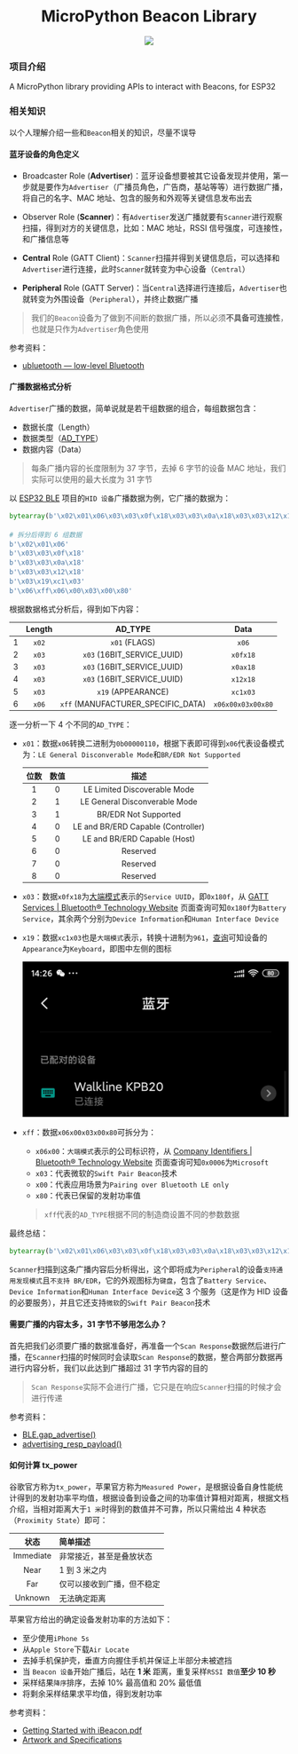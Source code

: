 <h1 align="center">MicroPython Beacon Library</h1>
<p align="center"><img src="https://img.shields.io/badge/Licence-MIT-green.svg?style=for-the-badge" /></p>

### 项目介绍

A MicroPython library providing APIs to interact with Beacons, for ESP32

### 相关知识

以个人理解介绍一些和`Beacon`相关的知识，尽量不误导

#### 蓝牙设备的角色定义

* Broadcaster Role (**Advertiser**)：蓝牙设备想要被其它设备发现并使用，第一步就是要作为`Advertiser`（广播员角色，广告商，基站等等）进行数据广播，将自己的名字、MAC 地址、包含的服务和外观等关键信息发布出去

* Observer Role (**Scanner**)：有`Advertiser`发送广播就要有`Scanner`进行观察扫描，得到对方的关键信息，比如：MAC 地址，RSSI 信号强度，可连接性，和广播信息等

* **Central** Role (GATT Client)：`Scanner`扫描并得到关键信息后，可以选择和`Advertiser`进行连接，此时`Scanner`就转变为中心设备（`Central`）

* **Peripheral** Role (GATT Server)：当`Central`选择进行连接后，`Advertiser`也就转变为外围设备（`Peripheral`），并终止数据广播

> 我们的`Beacon`设备为了做到不间断的数据广播，所以必须**不具备可连接性**，也就是只作为`Advertiser`角色使用

参考资料：

* [ubluetooth — low-level Bluetooth](http://docs.micropython.org/en/latest/library/ubluetooth.html)

#### 广播数据格式分析

`Advertiser`广播的数据，简单说就是若干组数据的组合，每组数据包含：

* 数据长度（Length）
* 数据类型（[AD_TYPE](https://gitee.com/walkline/micropython-beacon-library/blob/master/ble/const.py#L29)）
* 数据内容（Data）

> 每条广播内容的长度限制为 37 字节，去掉 6 字节的设备 MAC 地址，我们实际可以使用的最大长度为 31 字节

以 [ESP32 BLE](https://gitee.com/walkline/esp32-ble) 项目的`HID 设备`广播数据为例，它广播的数据为：

```python
bytearray(b'\x02\x01\x06\x03\x03\x0f\x18\x03\x03\x0a\x18\x03\x03\x12\x18\x03\x19\xc1\x03\x06\xff\x06\x00\x03\x00\x80')

# 拆分后得到 6 组数据
b'\x02\x01\x06'
b'\x03\x03\x0f\x18'
b'\x03\x03\x0a\x18'
b'\x03\x03\x12\x18'
b'\x03\x19\xc1\x03'
b'\x06\xff\x06\x00\x03\x00\x80'
```

根据数据格式分析后，得到如下内容：

| | Length | AD_TYPE | Data |
| :-: | :-: | :-: | :-: |
| 1 | `x02` | `x01` (FLAGS) | `x06` |
| 2 | `x03` | `x03` (16BIT_SERVICE_UUID) | `x0fx18` |
| 3 | `x03` | `x03` (16BIT_SERVICE_UUID) | `x0ax18` |
| 4 | `x03` | `x03` (16BIT_SERVICE_UUID) | `x12x18` |
| 5 | `x03` | `x19` (APPEARANCE) | `xc1x03` |
| 6 | `x06` | `xff` (MANUFACTURER_SPECIFIC_DATA) | `x06x00x03x00x80` |

逐一分析一下 4 个不同的`AD_TYPE`：

* `x01`：数据`x06`转换二进制为`0b00000110`，根据下表即可得到`x06`代表设备模式为：`LE General Disconverable Mode`和`BR/EDR Not Supported`

	| 位数 | 数值 | 描述 |
	|:-:|:-:| :-: |
	| 1 | 0 | LE Limited Discoverable Mode |
	| 2 | 1 | LE General Disconverable Mode |
	| 3 | 1 | BR/EDR Not Supported |
	| 4 | 0 | LE and BR/ERD Capable (Controller) |
	| 5 | 0 | LE and BR/ERD Capable (Host) |
	| 6 | 0 | Reserved |
	| 7 | 0 | Reserved |
	| 8 | 0 | Reserved |

* `x03`：数据`x0fx18`为[大端模式](https://www.baidu.com/s?ie=UTF-8&wd=%E5%A4%A7%E5%B0%8F%E7%AB%AF)表示的`Service UUID`，即`0x180f`，从 [GATT Services | Bluetooth® Technology Website](https://www.bluetooth.com/specifications/gatt/services/) 页面查询可知`0x180f`为`Battery Service`，其余两个分别为`Device Information`和`Human Interface Device`

* `x19`：数据`xc1x03`也是`大端模式`表示，转换十进制为`961`，[查询](https://gitee.com/walkline/micropython-beacon-library/blob/master/ble/const.py#L89)可知设备的`Appearance`为`Keyboard`，即图中左侧的图标

	![](images/appearence.png)

* `xff`：数据`x06x00x03x00x80`可拆分为：
	* `x06x00`：`大端模式`表示的公司标识符，从 [Company Identifiers | Bluetooth® Technology Website](https://www.bluetooth.com/specifications/assigned-numbers/company-identifiers/) 页面查询可知`0x0006`为`Microsoft`
	* `x03`：代表微软的`Swift Pair Beacon`技术
	* `x00`：代表应用场景为`Pairing over Bluetooth LE only`
	* `x80`：代表已保留的发射功率值

	> `xff`代表的`AD_TYPE`根据不同的制造商设置不同的参数数据

最终总结：

```python
bytearray(b'\x02\x01\x06\x03\x03\x0f\x18\x03\x03\x0a\x18\x03\x03\x12\x18\x03\x19\xc1\x03\x06\xff\x06\x00\x03\x00\x80')
```

`Scanner`扫描到这条广播内容后分析得出，这个即将成为`Peripheral`的设备`支持通用发现模式`且`不支持 BR/EDR`，它的外观图标为`键盘`，包含了`Battery Service`、`Device Information`和`Human Interface Device`这 3 个服务（这是作为 HID 设备的必要服务），并且它还支持`微软`的`Swift Pair Beacon`技术

#### 需要广播的内容太多，31 字节不够用怎么办？

首先把我们必须要广播的数据准备好，再准备一个`Scan Response`数据然后进行广播，在`Scanner`扫描的时候同时会读取`Scan Response`的数据，整合两部分数据再进行内容分析，我们以此达到广播超过 31 字节内容的目的

> `Scan Response`实际不会进行广播，它只是在响应`Scanner`扫描的时候才会进行传递

参考资料：

* [BLE.gap_advertise()](http://docs.micropython.org/en/latest/library/ubluetooth.html#ubluetooth.BLE.gap_advertise)
* [advertising_resp_payload()](https://gitee.com/walkline/micropython-beacon-library/blob/master/ble/tools.py#L147)

#### 如何计算 tx_power

谷歌官方称为`tx_power`，苹果官方称为`Measured Power`，是根据设备自身性能统计得到的发射功率平均值，根据设备到设备之间的功率值计算相对距离，根据文档介绍，当相对距离大于`1 米`时得到的数值并不可靠，所以只需给出 4 种状态（`Proximity State`）即可：

| 状态 | 简单描述 |
| :-: | :- |
| Immediate | 非常接近，甚至是叠放状态 |
| Near | 1 到 3 米之内 |
| Far | 仅可以接收到广播，但不稳定 |
| Unknown| 无法确定距离 |

苹果官方给出的确定设备发射功率的方法如下：

* 至少使用`iPhone 5s`
* 从`Apple Store`下载`Air Locate`
* 去掉手机保护壳，垂直方向握住手机并保证上半部分未被遮挡
* 当 `Beacon 设备`开始广播后，站在 **1 米** 距离，重复采样`RSSI 数值`**至少 10 秒**
* 采样结果`降序`排序，去掉 10% 最高值和 20% 最低值
* 将剩余采样结果求平均值，得到发射功率

参考资料：

* [Getting Started with iBeacon.pdf](https://developer.apple.com/ibeacon/Getting-Started-with-iBeacon.pdf)
* [Artwork and Specifications](https://developer.apple.com/ibeacon/)
